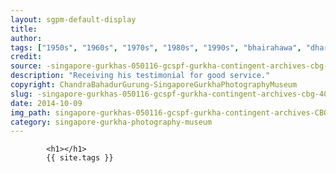 ```yaml
---
layout: sgpm-default-display
title: 
author: 
tags: ["1950s", "1960s", "1970s", "1980s", "1990s", "bhairahawa", "dharan", "gurkhas", "kathmandu", "nepal", "pokhara", "singapore", "singapore gurkha archive", "singapore gurkha old photographs", "singapore gurkha photography museum", "singapore gurkhas"]
credit: 
source: -singapore-gurkhas-050116-gcspf-gurkha-contingent-archives-cbg-40
description: "Receiving his testimonial for good service."
copyright: ChandraBahadurGurung-SingaporeGurkhaPhotographyMuseum
slug: -singapore-gurkhas-050116-gcspf-gurkha-contingent-archives-cbg-40
date: 2014-10-09
img_path: singapore-gurkhas-050116-gcspf-gurkha-contingent-archives-CBG-40.jpg
category: singapore-gurkha-photography-museum
---
```

	 		

	 		<h1></h1>
	 		{{ site.tags }}
	 		
